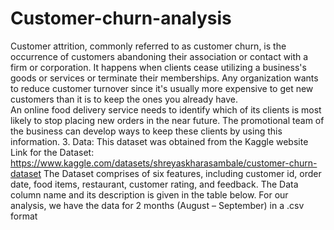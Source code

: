 # Customer-churn-analysis
Customer attrition, commonly referred to as customer churn, is the occurrence of customers abandoning their association or 
contact with a firm or corporation. It happens when clients cease utilizing a business's goods or services or terminate their 
memberships. Any organization wants to reduce customer turnover since it's usually more expensive to get new customers than 
it is to keep the ones you already have.  
An online food delivery service needs to identify which of its clients is most likely to stop placing new orders in the near future. 
The promotional team of the business can develop ways to keep these clients by using this information. 
3. Data: 
This dataset was obtained from the Kaggle website  
Link for the Dataset: https://www.kaggle.com/datasets/shreyaskharasambale/customer-churn-dataset 
The Dataset comprises of six features, including customer id, order date, food items, restaurant, customer rating, and feedback. 
The Data column name and its description is given in the table below. For our analysis, we have the data for 2 months (August – 
September) in a .csv format 
